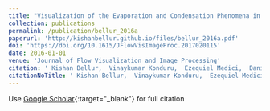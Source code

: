 ```yaml
---
title: "Visualization of the Evaporation and Condensation Phenomena in Cryogenic Propellants"
collection: publications
permalink: /publication/bellur_2016a
paperurl: 'http://kishanbellur.github.io/files/bellur_2016a.pdf'
doi: 'https://doi.org/10.1615/JFlowVisImageProc.2017020115'
date: 2016-01-01
venue: 'Journal of Flow Visualization and Image Processing'
citation: ' Kishan Bellur,  Vinaykumar Konduru,  Ezequiel Medici,  Daniel Hussey,  David Jacobson,  Jacob LaManna,  Jeffrey Allen,  Chang Choi, &quot;Visualization of the Evaporation and Condensation Phenomena in Cryogenic Propellants.&quot; <i>Journal of Flow Visualization and Image Processing</i>, 2016.'
citationNoTitle: ' Kishan Bellur,  Vinaykumar Konduru,  Ezequiel Medici,  Daniel Hussey,  David Jacobson,  Jacob LaManna,  Jeffrey Allen,  Chang Choi,  <i>Journal of Flow Visualization and Image Processing</i>, 2016.'
---
```

Use [Google Scholar](https://scholar.google.com/scholar?q=Visualization+of+the+Evaporation+and+Condensation+Phenomena+in+Cryogenic+Propellants){:target="_blank"} for full citation